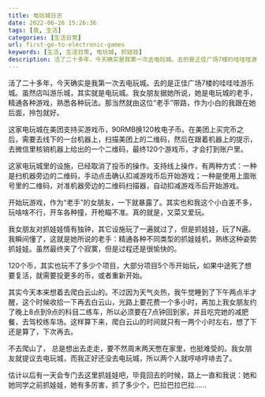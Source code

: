 ```yaml
---
title: 电玩城日志
date: 2022-06-26 15:26:36
tags: [我, 生活]
categories: [生活日常]
url: first-go-to-electronic-games
keywords: [生活, 生活日常, 电玩城, 抓娃娃]
description: 活了二十多年，今天确实是我第一次去电玩城。去的是正佳广场7楼的哇哇哇游乐城。虽然店叫游乐城，其实就是电玩城。我女朋友据她所说，她是电玩城的老手，精通各种游戏，熟悉各种玩法。那当然就由这位“老手”带路，作为小白的我跟在她后面，拎包就好。
---
```




活了二十多年，今天确实是我第一次去电玩城。去的是正佳广场7楼的哇哇哇游乐城。虽然店叫游乐城，其实就是电玩城。我女朋友据她所说，她是电玩城的老手，精通各种游戏，熟悉各种玩法。那当然就由这位“老手”带路，作为小白的我跟在她后面，拎包就好。



<!--more-->



这家电玩城在美团支持买游戏币，90RMB换120枚电子币。在美团上买完币之后，需要去线下的一台机器上，扫描美团上的二维码，然后在跟着机器上的提示，去微信里核销机器上给出的一个二维码，最终120个游戏币，才会打到账户里。



这家电玩城里的设施，已经取消了投币的操作。支持线上操作，有两种方式：一种是扫机器旁边的二维码，手动点击确认扣减游戏币后开始游戏；一种是使用上面账号里的二维码，对准机器旁边的二维码扫描器，自动扣减游戏币后开始游戏。



开始玩游戏，作为“老手”的女朋友，一下就暴露了。其实也和我这个小白差不多，玩啥啥不行，开车各种撞，开枪瞄不准。真的就是，又菜又爱玩。



我女朋友对抓娃娃情有独钟，其它设施玩了一遍就过了，但是抓娃娃，玩了N遍。我瞬间懂了，这就是她所说的老手：精通各种不同类型的抓娃娃机，熟练这种姿势抓娃娃。虽然最终夹了个寂寞，但是过程还是很愉快的。



120个币，其实也玩不了多少个项目，大部分项目5个币开始玩，如果中途死了想要复活，就需要投更多的币，或者重新开始。



其实今天本来想着去爬白云山的。不过因为天气炎热，我午觉睡到了下午两点半才醒，这个时候收拾一下再去白云山，光路上要花费一个多小时，再加上我女朋友约了晚上8点到9点的科目二练车，所以必须要在7点钟回到家，并且吃完她的减肥餐，去驾校练车场。这样算下来，爬白云山的时间就只有一两个小时左右，想了下还是算了，下次再去。



不去爬山了， 总是想出去走走，要不然周末两天憋在家里，也挺难受的。我女朋友就提议去电玩城，而我正好还没去电玩城，所以两个人就哼哧哼哧去了。



估计以后有一天会专门去这里抓娃娃吧，毕竟回去的时候，路上一直和我说：她和她同学之前抓娃娃，她有多厉害，抓了多少个，巴拉巴拉巴拉……
